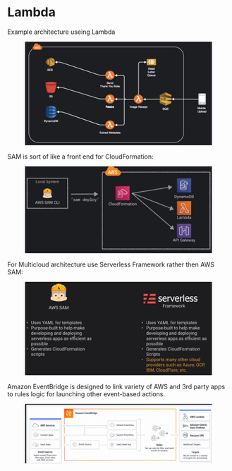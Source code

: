 # Lambda

Example architecture useing Lambda

<figure><img src="../../../../.gitbook/assets/image (6).png" alt=""><figcaption></figcaption></figure>





SAM is sort of like a front end for CloudFormation:

<figure><img src="../../../../.gitbook/assets/image (3).png" alt=""><figcaption></figcaption></figure>

For Multicloud architecture use Serverless Framework rather then AWS SAM:

<figure><img src="../../../../.gitbook/assets/image (4).png" alt=""><figcaption></figcaption></figure>

Amazon EventBridge is designed to link variety of AWS and 3rd party apps to rules logic for launching other event-based actions.

<figure><img src="../../../../.gitbook/assets/image (5).png" alt=""><figcaption></figcaption></figure>

